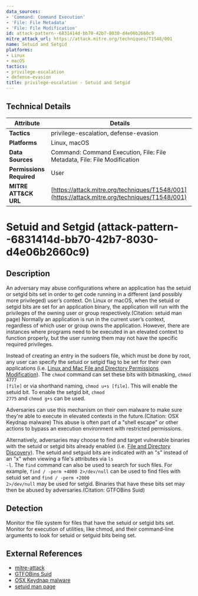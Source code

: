 ```yaml
---
data_sources:
- 'Command: Command Execution'
- 'File: File Metadata'
- 'File: File Modification'
id: attack-pattern--6831414d-bb70-42b7-8030-d4e06b2660c9
mitre_attack_url: https://attack.mitre.org/techniques/T1548/001
name: Setuid and Setgid
platforms:
- Linux
- macOS
tactics:
- privilege-escalation
- defense-evasion
title: privilege-escalation - Setuid and Setgid
---
```


## Technical Details

| Attribute | Details |
|-----------|----------|
| **Tactics** | privilege-escalation, defense-evasion |
| **Platforms** | Linux, macOS |
| **Data Sources** | Command: Command Execution, File: File Metadata, File: File Modification |
| **Permissions Required** | User |
| **MITRE ATT&CK URL** | [https://attack.mitre.org/techniques/T1548/001](https://attack.mitre.org/techniques/T1548/001) |

# Setuid and Setgid (attack-pattern--6831414d-bb70-42b7-8030-d4e06b2660c9)

## Description
An adversary may abuse configurations where an application has the setuid or setgid bits set in order to get code running in a different (and possibly more privileged) user’s context. On Linux or macOS, when the setuid or setgid bits are set for an application binary, the application will run with the privileges of the owning user or group respectively.(Citation: setuid man page) Normally an application is run in the current user’s context, regardless of which user or group owns the application. However, there are instances where programs need to be executed in an elevated context to function properly, but the user running them may not have the specific required privileges.

Instead of creating an entry in the sudoers file, which must be done by root, any user can specify the setuid or setgid flag to be set for their own applications (i.e. [Linux and Mac File and Directory Permissions Modification](https://attack.mitre.org/techniques/T1222/002)). The <code>chmod</code> command can set these bits with bitmasking, <code>chmod 4777 [file]</code> or via shorthand naming, <code>chmod u+s [file]</code>. This will enable the setuid bit. To enable the setgid bit, <code>chmod 2775</code> and <code>chmod g+s</code> can be used.

Adversaries can use this mechanism on their own malware to make sure they're able to execute in elevated contexts in the future.(Citation: OSX Keydnap malware) This abuse is often part of a "shell escape" or other actions to bypass an execution environment with restricted permissions.

Alternatively, adversaries may choose to find and target vulnerable binaries with the setuid or setgid bits already enabled (i.e. [File and Directory Discovery](https://attack.mitre.org/techniques/T1083)). The setuid and setguid bits are indicated with an "s" instead of an "x" when viewing a file's attributes via <code>ls -l</code>. The <code>find</code> command can also be used to search for such files. For example, <code>find / -perm +4000 2>/dev/null</code> can be used to find files with setuid set and <code>find / -perm +2000 2>/dev/null</code> may be used for setgid. Binaries that have these bits set may then be abused by adversaries.(Citation: GTFOBins Suid)

## Detection
Monitor the file system for files that have the setuid or setgid bits set. Monitor for execution of utilities, like chmod, and their command-line arguments to look for setuid or setguid bits being set.

## External References
- [mitre-attack](https://attack.mitre.org/techniques/T1548/001)
- [GTFOBins Suid](https://gtfobins.github.io/#+suid)
- [OSX Keydnap malware](https://www.welivesecurity.com/2016/07/06/new-osxkeydnap-malware-hungry-credentials/)
- [setuid man page](http://man7.org/linux/man-pages/man2/setuid.2.html)
